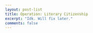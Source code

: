 ```yaml
---
layout: post-list
title: Operation: Literary Citizenship
excerpt: "Idk. Will fix later."
comments: false
---
```

